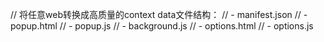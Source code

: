 // 将任意web转换成高质量的context data文件结构：
// - manifest.json
// - popup.html
// - popup.js
// - background.js
// - options.html
// - options.js
